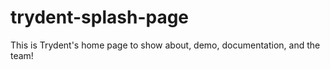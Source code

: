 # trydent-splash-page
This is Trydent's home page to show about, demo, documentation, and the team! 
